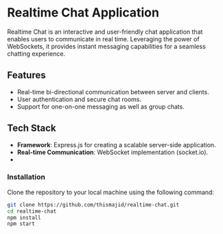 # Realtime Chat Application

Realtime Chat is an interactive and user-friendly chat application that enables users to communicate in real time. Leveraging the power of WebSockets, it provides instant messaging capabilities for a seamless chatting experience.

## Features

- Real-time bi-directional communication between server and clients.
- User authentication and secure chat rooms.
- Support for one-on-one messaging as well as group chats.

## Tech Stack

- **Framework**: Express.js for creating a scalable server-side application.
- **Real-time Communication**: WebSocket implementation (socket.io).
- 
### Installation

Clone the repository to your local machine using the following command:

```bash
git clone https://github.com/thismajid/realtime-chat.git
cd realtime-chat
npm install
npm start
```
